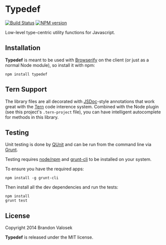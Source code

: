 # Typedef

[![Build Status](https://travis-ci.org/bvalosek/typedef.png?branch=master)](https://travis-ci.org/bvalosek/typedef)
[![NPM version](https://badge.fury.io/js/typedef.png)](http://badge.fury.io/js/typedef)

Low-level type-centric utility functions for Javascript.

## Installation

**Typedef** is meant to be used with [Browserify](http://browserify.org/) on
the client (or just as a normal Node module), so install it with npm:

```
npm install typedef
```

## Tern Support

The library files are all decorated with [JSDoc](http://usejsdoc.org/)-style
annotations that work great with the [Tern](http://ternjs.net/) code interence
system. Combined with the Node plugin (see this project's `.tern-project`
file), you can have intelligent autocomplete for methods in this library.

## Testing

Unit testing is done by [QUnit](http://qunitjs.com/) and can be run from the
command line via [Grunt](http://gruntjs.com/).

Testing requires [node/npm](http://nodejs.org) and
[grunt-cli](https://github.com/gruntjs/grunt-cli) to be installed on your
system.

To ensure you have the required apps:

```
npm install -g grunt-cli
```

Then install all the dev dependencies and run the tests:

```
npm install
grunt test
```

## License
Copyright 2014 Brandon Valosek

**Typedef** is released under the MIT license.


